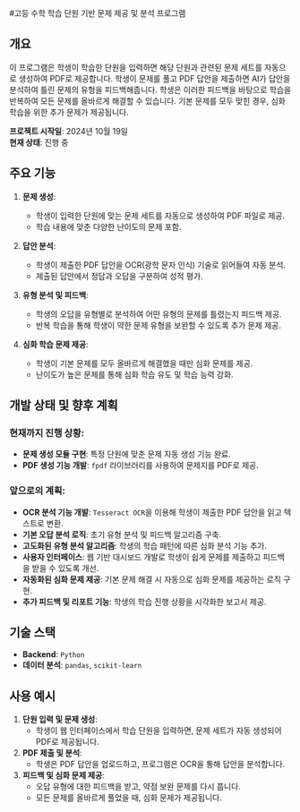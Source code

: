 #고등 수학 학습 단원 기반 문제 제공 및 분석 프로그램

## 개요
이 프로그램은 학생이 학습한 단원을 입력하면 해당 단원과 관련된 문제 세트를 자동으로 생성하여 PDF로 제공합니다. 학생이 문제를 풀고 PDF 답안을 제출하면 AI가 답안을 분석하여 틀린 문제의 유형을 피드백해줍니다. 학생은 이러한 피드백을 바탕으로 학습을 반복하여 모든 문제를 올바르게 해결할 수 있습니다. 기본 문제를 모두 맞힌 경우, 심화 학습을 위한 추가 문제가 제공됩니다.

**프로젝트 시작일**: 2024년 10월 19일  
**현재 상태**: 진행 중

## 주요 기능
1. **문제 생성**: 
   - 학생이 입력한 단원에 맞는 문제 세트를 자동으로 생성하여 PDF 파일로 제공.
   - 학습 내용에 맞춘 다양한 난이도의 문제 포함.

2. **답안 분석**:
   - 학생이 제출한 PDF 답안을 OCR(광학 문자 인식) 기술로 읽어들여 자동 분석.
   - 제출된 답안에서 정답과 오답을 구분하여 성적 평가.

3. **유형 분석 및 피드백**:
   - 학생의 오답을 유형별로 분석하여 어떤 유형의 문제를 틀렸는지 피드백 제공.
   - 반복 학습을 통해 학생이 약한 문제 유형을 보완할 수 있도록 추가 문제 제공.

4. **심화 학습 문제 제공**:
   - 학생이 기본 문제를 모두 올바르게 해결했을 때만 심화 문제를 제공.
   - 난이도가 높은 문제를 통해 심화 학습 유도 및 학습 능력 강화.

## 개발 상태 및 향후 계획
### 현재까지 진행 상황:
- **문제 생성 모듈 구현**: 특정 단원에 맞춘 문제 자동 생성 기능 완료.
- **PDF 생성 기능 개발**: `fpdf` 라이브러리를 사용하여 문제지를 PDF로 제공.

### 앞으로의 계획:
- **OCR 분석 기능 개발**: `Tesseract OCR`을 이용해 학생이 제출한 PDF 답안을 읽고 텍스트로 변환.
- **기본 오답 분석 로직**: 초기 유형 분석 및 피드백 알고리즘 구축.
- **고도화된 유형 분석 알고리즘**: 학생의 학습 패턴에 따른 심화 분석 기능 추가.
- **사용자 인터페이스**: 웹 기반 대시보드 개발로 학생이 쉽게 문제를 제출하고 피드백을 받을 수 있도록 개선.
- **자동화된 심화 문제 제공**: 기본 문제 해결 시 자동으로 심화 문제를 제공하는 로직 구현.
- **추가 피드백 및 리포트 기능**: 학생의 학습 진행 상황을 시각화한 보고서 제공.

## 기술 스택
- **Backend**: `Python`
- **데이터 분석**: `pandas`, `scikit-learn`


## 사용 예시
1. **단원 입력 및 문제 생성**:
   - 학생이 웹 인터페이스에서 학습 단원을 입력하면, 문제 세트가 자동 생성되어 PDF로 제공됩니다.
2. **PDF 제출 및 분석**:
   - 학생은 PDF 답안을 업로드하고, 프로그램은 OCR을 통해 답안을 분석합니다.
3. **피드백 및 심화 문제 제공**:
   - 오답 유형에 대한 피드백을 받고, 약점 보완 문제를 다시 풉니다.
   - 모든 문제를 올바르게 풀었을 때, 심화 문제가 제공됩니다.
